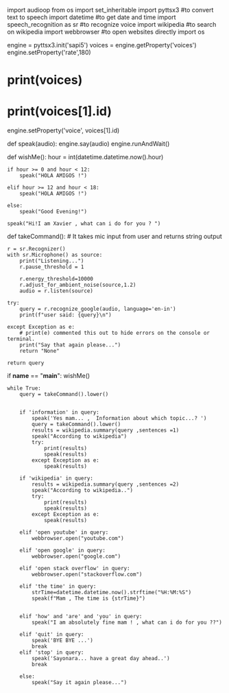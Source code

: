 <!-- # Voice-Assistant-Xavier- -->
import audioop
from os import set_inheritable
import pyttsx3  #to convert text to speech
import datetime #to get date and time
import speech_recognition as sr #to recognize voice
import wikipedia #to search on wikipedia
import webbrowser #to open websites directly
import os


engine = pyttsx3.init('sapi5') 
voices = engine.getProperty('voices')
engine.setProperty('rate',180)
# print(voices)
# print(voices[1].id)
engine.setProperty('voice', voices[1].id)


def speak(audio):
    engine.say(audio)
    engine.runAndWait()


def wishMe():
    hour = int(datetime.datetime.now().hour)

    if hour >= 0 and hour < 12:
        speak("HOLA AMIGOS !")

    elif hour >= 12 and hour < 18:
        speak("HOLA AMIGOS !")

    else:
        speak("Good Evening!")

    speak("Hi!I am Xavier , what can i do for you ? ") 


def takeCommand():
    # It takes mic input from user and returns string output

    r = sr.Recognizer()
    with sr.Microphone() as source:
        print("Listening...")
        r.pause_threshold = 1

        r.energy_threshold=10000
        r.adjust_for_ambient_noise(source,1.2)
        audio = r.listen(source)

    try:
        query = r.recognize_google(audio, language='en-in')
        print(f"user said: {query}\n")

    except Exception as e:
        # print(e) commented this out to hide errors on the console or terminal.
        print("Say that again please...")
        return "None"

    return query


if __name__ == "__main__":
    wishMe()

    while True:
        query = takeCommand().lower()


        if 'information' in query:
            speak('Yes mam... ,  Information about which topic...? ')
            query = takeCommand().lower()
            results = wikipedia.summary(query ,sentences =1)  
            speak("According to wikipedia") 
            try:                    
                print(results)
                speak(results)
            except Exception as e:
                speak(results)

        if 'wikipedia' in query:
            results = wikipedia.summary(query ,sentences =2)  
            speak("According to wikipedia..") 
            try:                    
                print(results)
                speak(results)
            except Exception as e:
                speak(results)

        elif 'open youtube' in query:
            webbrowser.open("youtube.com")

        elif 'open google' in query:
            webbrowser.open("google.com")
        
        elif 'open stack overflow' in query:
            webbrowser.open("stackoverflow.com")

        elif 'the time' in query:
            strTime=datetime.datetime.now().strftime("%H:%M:%S")
            speak(f"Mam , The time is {strTime}")

        
        elif 'how' and 'are' and 'you' in query:
            speak("I am absolutely fine mam ! , what can i do for you ??")

        elif 'quit' in query:
            speak('BYE BYE ...')
            break
        elif 'stop' in query:
            speak('Sayonara... have a great day ahead..')
            break

        else:
            speak("Say it again please...")
